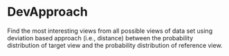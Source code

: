 # DevApproach
Find the most interesting views from all possible views of data set using deviation based approach (i.e., distance) between the probability distribution of target view and the probability distribution of reference view.
